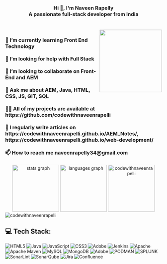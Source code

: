 <h3 align="center">Hi 👋, I'm Naveen Rapelly<br>A passionate full-stack developer from India<br></h3>

###
<br clear="both">
<img align="right" height="200" src="https://media.licdn.com/dms/image/v2/D4D03AQEdHbLYpbCktw/profile-displayphoto-shrink_800_800/profile-displayphoto-shrink_800_800/0/1730228365342?e=1738800000&v=beta&t=-g7bRFEEe3FJfgDOh7FYnSQD0ErqgV_PGe8EKtieNnc"  />

<h3 align="left">
🌱 I’m currently learning Front End Technology<br><br> 🤝 I’m looking for help with Full Stack<br> <br> 👯 I’m looking to collaborate on Front-End and AEM<br> <br> 💬 Ask me about AEM, Java, HTML, CSS, JS, GIT, SQL<br> <br> 👨‍💻 All of my projects are available at https://github.com/codewithnaveenrapelli<br><br>📝 I regularly write articles on https://codewithnaveenrapelli.github.io/AEM_Notes/, https://codewithnaveenrapelli.github.io/web-development/<br> <br> 📫 How to reach me naveenrapelly34@gmail.com <br></h3>



###
<div align="center">
  <img src="https://github-readme-stats.vercel.app/api?username=codewithnaveenrapelli&hide_title=false&hide_rank=false&show_icons=true&include_all_commits=true&count_private=true&disable_animations=false&theme=dracula&locale=en&hide_border=false" height="150" alt="stats graph"  />
  <img src="https://github-readme-stats.vercel.app/api/top-langs?username=codewithnaveenrapelli&locale=en&hide_title=false&layout=compact&card_width=320&langs_count=6&theme=dracula&hide_border=false" height="150" alt="languages graph"  />

  <img src="https://github-readme-streak-stats.herokuapp.com/?user=codewithnaveenrapelli&" alt="codewithnaveenrapelli" height="150" />
</div>

<img align="center" src="https://github-readme-streak-stats.herokuapp.com/?user=codewithnaveenrapelli&" alt="codewithnaveenrapelli" />

## 💻 Tech Stack:
![HTML5](https://img.shields.io/badge/html5-%23E34F26.svg?style=for-the-badge&logo=html5&logoColor=white) ![Java](https://img.shields.io/badge/java-%23ED8B00.svg?style=for-the-badge&logo=openjdk&logoColor=white) ![JavaScript](https://img.shields.io/badge/javascript-%23323330.svg?style=for-the-badge&logo=javascript&logoColor=%23F7DF1E) ![CSS3](https://img.shields.io/badge/css3-%231572B6.svg?style=for-the-badge&logo=css3&logoColor=white) ![Adobe](https://img.shields.io/badge/adobe-%23FF0000.svg?style=for-the-badge&logo=adobe&logoColor=white) ![Jenkins](https://img.shields.io/badge/jenkins-%232C5263.svg?style=for-the-badge&logo=jenkins&logoColor=white) ![Apache](https://img.shields.io/badge/apache-%23D42029.svg?style=for-the-badge&logo=apache&logoColor=white) ![Apache Maven](https://img.shields.io/badge/Apache%20Maven-C71A36?style=for-the-badge&logo=Apache%20Maven&logoColor=white) ![MySQL](https://img.shields.io/badge/mysql-%2300000f.svg?style=for-the-badge&logo=mysql&logoColor=white) ![MongoDB](https://img.shields.io/badge/MongoDB-%234ea94b.svg?style=for-the-badge&logo=mongodb&logoColor=white) ![Adobe](https://img.shields.io/badge/adobe-%23FF0000.svg?style=for-the-badge&logo=adobe&logoColor=white) ![PODMAN](https://img.shields.io/badge/podman-892CA0.svg?style=for-the-badge&logo=podman&logoColor=white) ![SPLUNK](https://img.shields.io/badge/splunk-000000.svg?style=for-the-badge&logo=splunk&color=%23000000) ![SonarLint](https://img.shields.io/badge/SonarLint-CB2029?style=for-the-badge&logo=SONARLINT&logoColor=white) ![SonarQube](https://img.shields.io/badge/SonarQube-black?style=for-the-badge&logo=sonarqube&logoColor=4E9BCD) ![Jira](https://img.shields.io/badge/jira-%230A0FFF.svg?style=for-the-badge&logo=jira&logoColor=white) ![Confluence](https://img.shields.io/badge/confluence-%23172BF4.svg?style=for-the-badge&logo=confluence&logoColor=white)



